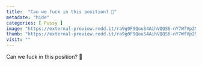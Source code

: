 ```yaml
---
title:  "Can we fuck in this position? 💖"
metadate: "hide"
categories: [ Pussy ]
image: "https://external-preview.redd.it/ra9g0F9QouS4AihVQQS6-nY7WfVp2McR0jwFtsSkedA.jpg?auto=webp&s=92ded30c4bb253179bc577f121e4e788ce598cef"
thumb: "https://external-preview.redd.it/ra9g0F9QouS4AihVQQS6-nY7WfVp2McR0jwFtsSkedA.jpg?width=1080&crop=smart&auto=webp&s=767699f528e0e6b54bcd61d364b0ae1fe96d3606"
visit: ""
---
```

Can we fuck in this position? 💖
